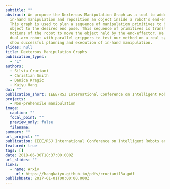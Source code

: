 ```yaml
---
subtitle: ""
abstract: We propose the Dexterous Manipulation Graph as a tool to address
  in-hand manipulation and reposition an object inside a robot's end-effector.
  This graph is used to plan a sequence of manipulation primitives to bring the
  object to the desired end pose. This sequence of primitives is translated into
  motions of the robot to move the object held by the end-effector. We use a
  dual-arm robot with parallel grippers to test our method on a real system and
  show successful planning and execution of in-hand manipulation.
slides: null
title: Dexterous Manipulation Graphs
publication_types:
  - "1"
authors:
  - Silvia Cruciani
  - Christian Smith
  - Danica Kragic
  - Kaiyu Hang
doi: ""
publication_short: IEEE/RSJ International Conference on Intelligent Robots and Systems (IROS)
projects:
  - Non-prehensile manipulation
image:
  caption: ""
  focal_point: ""
  preview_only: false
  filename: 
summary: ""
url_project: ""
publication: IEEE/RSJ International Conference on Intelligent Robots and Systems (IROS)
featured: true
tags: []
date: 2018-06-30T18:37:00.000Z
url_slides: ""
links:
  - name: Arxiv
    url: https://hangkaiyu.github.io/pdfs/cruciani18a.pdf
publishDate: 2017-01-01T00:00:00.000Z
---
```




